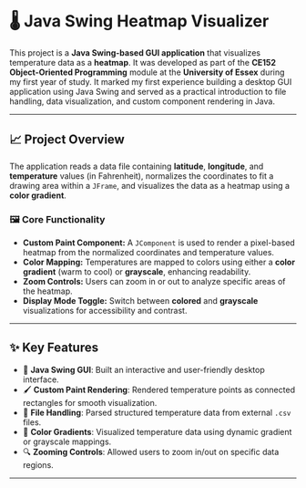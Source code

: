 # 🌡️ Java Swing Heatmap Visualizer

This project is a **Java Swing-based GUI application** that visualizes temperature data as a **heatmap**. It was developed as part of the **CE152 Object-Oriented Programming** module at the **University of Essex** during my first year of study. It marked my first experience building a desktop GUI application using Java Swing and served as a practical introduction to file handling, data visualization, and custom component rendering in Java.

---

## 📈 Project Overview

The application reads a data file containing **latitude**, **longitude**, and **temperature** values (in Fahrenheit), normalizes the coordinates to fit a drawing area within a `JFrame`, and visualizes the data as a heatmap using a **color gradient**.

### 🖼️ Core Functionality

- **Custom Paint Component:** A `JComponent` is used to render a pixel-based heatmap from the normalized coordinates and temperature values.
- **Color Mapping:** Temperatures are mapped to colors using either a **color gradient** (warm to cool) or **grayscale**, enhancing readability.
- **Zoom Controls:** Users can zoom in or out to analyze specific areas of the heatmap.
- **Display Mode Toggle:** Switch between **colored** and **grayscale** visualizations for accessibility and contrast.

---

## ✨ Key Features

- 🎨 **Java Swing GUI**: Built an interactive and user-friendly desktop interface.
- 🖌️ **Custom Paint Rendering**: Rendered temperature points as connected rectangles for smooth visualization.
- 📁 **File Handling**: Parsed structured temperature data from external `.csv` files.
- 🌈 **Color Gradients**: Visualized temperature data using dynamic gradient or grayscale mappings.
- 🔍 **Zooming Controls**: Allowed users to zoom in/out on specific data regions.

---

